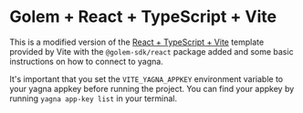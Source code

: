 # Golem + React + TypeScript + Vite

This is a modified version of the [React + TypeScript + Vite](https://vite.new/react-ts) template provided by Vite with the `@golem-sdk/react` package added and some basic instructions on how to connect to yagna.

It's important that you set the `VITE_YAGNA_APPKEY` environment variable to your yagna appkey before running the project. You can find your appkey by running `yagna app-key list` in your terminal.
